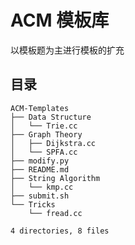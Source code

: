 # ACM 模板库

以模板题为主进行模板的扩充

## 目录

```
ACM-Templates
├── Data Structure
│   └── Trie.cc
├── Graph Theory
│   ├── Dijkstra.cc
│   └── SPFA.cc
├── modify.py
├── README.md
├── String Algorithm
│   └── kmp.cc
├── submit.sh
└── Tricks
    └── fread.cc

4 directories, 8 files
```
